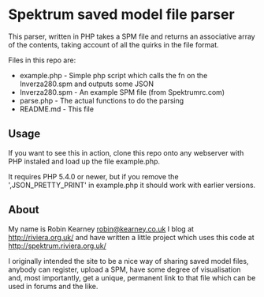 Spektrum saved model file parser
================================

This parser, written in PHP takes a SPM file and returns an associative array of 
the contents, taking account of all the quirks in the file format.

Files in this repo are:

* example.php - Simple php script which calls the fn on the Inverza280.spm and outputs some JSON
* Inverza280.spm - An example SPM file (from Spektrumrc.com)
* parse.php - The actual functions to do the parsing
* README.md - This file

Usage
-----

If you want to see this in action, clone this repo onto any webserver with PHP instaled
and load up the file example.php.

It requires PHP 5.4.0 or newer, but if you remove the ',JSON_PRETTY_PRINT' in example.php
it should work with earlier versions.

About
-----

My name is Robin Kearney <robin@kearney.co.uk> I blog at http://riviera.org.uk/ and 
have written a little project which uses this code at http://spektrum.riviera.org.uk/

I originally intended the site to be a nice way of sharing saved model files, anybody
can register, upload a SPM, have some degree of visualisation and, most importantly, 
get a unique, permanent link to that file which can be used in forums and the like.
